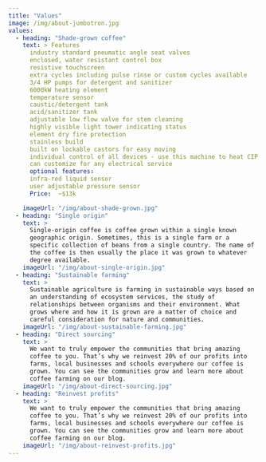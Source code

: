 ```yaml
---
title: "Values"
image: /img/about-jumbotron.jpg
values:
  - heading: "Shade-grown coffee"
    text: > Features
      industry standard pneumatic angle seat valves
      enclosed, water resistant control box
      resistive touchscreen
      extra cycles including pulse rinse or custom cycles available
      3/4 HP pumps for detergent and sanitizer 
      6000kW heating element
      temperature sensor
      caustic/detergent tank
      acid/sanitizer tank
      adjustable low flow valve for stem cleaning
      highly visible light tower indicating status
      element dry fire protection 
      stainless build
      built on lockable castors for easy moving
      individual control of all devices - use this machine to heat CIP solution or draft line cleaning solution 
      can customize for any electrical service
      optional features:
      infra-red liquid sensor
      user adjustable pressure sensor
      Price:  ~$13k

    imageUrl: "/img/about-shade-grown.jpg"
  - heading: "Single origin"
    text: >
      Single-origin coffee is coffee grown within a single known
      geographic origin. Sometimes, this is a single farm or a
      specific collection of beans from a single country. The name of
      the coffee is then usually the place it was grown to whatever
      degree available.
    imageUrl: "/img/about-single-origin.jpg"
  - heading: "Sustainable farming"
    text: >
      Sustainable agriculture is farming in sustainable ways based on
      an understanding of ecosystem services, the study of
      relationships between organisms and their environment. What
      grows where and how it is grown are a matter of choice and
      careful consideration for nature and communities.
    imageUrl: "/img/about-sustainable-farming.jpg"
  - heading: "Direct sourcing"
    text: >
      We want to truly empower the communities that bring amazing
      coffee to you. That’s why we reinvest 20% of our profits into
      farms, local businesses and schools everywhere our coffee is
      grown. You can see the communities grow and learn more about
      coffee farming on our blog.
    imageUrl: "/img/about-direct-sourcing.jpg"
  - heading: "Reinvest profits"
    text: >
      We want to truly empower the communities that bring amazing
      coffee to you. That’s why we reinvest 20% of our profits into
      farms, local businesses and schools everywhere our coffee is
      grown. You can see the communities grow and learn more about
      coffee farming on our blog.
    imageUrl: "/img/about-reinvest-profits.jpg"
---
```

